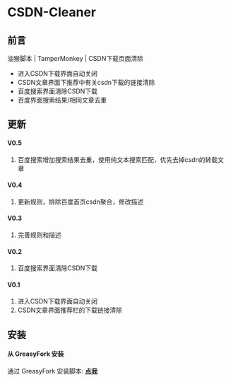 # CSDN-Cleaner
## 前言
油猴脚本 | TamperMonkey | CSDN下载页面清除

* 进入CSDN下载界面自动关闭
* CSDN文章界面下推荐中有关csdn下载的链接清除
* 百度搜索界面清除CSDN下载
* 百度界面搜索结果/相同文章去重

## 更新
#### V0.5
1. 百度搜索增加搜索结果去重，使用纯文本搜索匹配，优先去掉csdn的转载文章

#### V0.4
1. 更新规则，排除百度首页csdn聚合，修改描述

#### V0.3
1. 完善规则和描述

#### V0.2
1. 百度搜索界面清除CSDN下载

#### V0.1
1. 进入CSDN下载界面自动关闭
2. CSDN文章界面推荐栏的下载链接清除

## 安装
#### 从 GreasyFork 安装
通过 GreasyFork 安装脚本: **[点我](https://greasyfork.org/zh-CN/scripts/427841)**  

